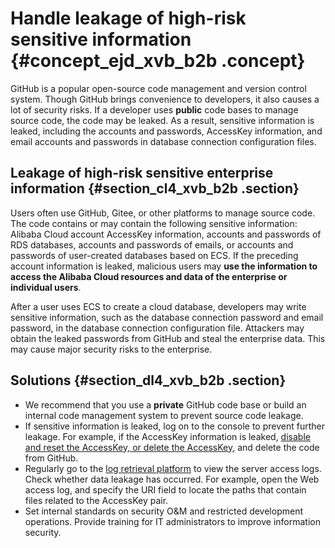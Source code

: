 # Handle leakage of high-risk sensitive information {#concept_ejd_xvb_b2b .concept}

GitHub is a popular open-source code management and version control system. Though GitHub brings convenience to developers, it also causes a lot of security risks. If a developer uses **public** code bases to manage source code, the code may be leaked. As a result, sensitive information is leaked, including the accounts and passwords, AccessKey information, and email accounts and passwords in database connection configuration files.

## Leakage of high-risk sensitive enterprise information {#section_cl4_xvb_b2b .section}

Users often use GitHub, Gitee, or other platforms to manage source code. The code contains or may contain the following sensitive information: Alibaba Cloud account AccessKey information, accounts and passwords of RDS databases, accounts and passwords of emails, or accounts and passwords of user-created databases based on ECS. If the preceding account information is leaked, malicious users may **use the information to access the Alibaba Cloud resources and data of the enterprise or individual users**.

After a user uses ECS to create a cloud database, developers may write sensitive information, such as the database connection password and email password, in the database connection configuration file. Attackers may obtain the leaked passwords from GitHub and steal the enterprise data. This may cause major security risks to the enterprise.

## Solutions {#section_dl4_xvb_b2b .section}

-   We recommend that you use a **private** GitHub code base or build an internal code management system to prevent source code leakage.
-   If sensitive information is leaked, log on to the console to prevent further leakage. For example, if the AccessKey information is leaked, [disable and reset the AccessKey, or delete the AccessKey](https://ak-console.aliyun.com/#/accesskey), and delete the code from GitHub.
-   Regularly go to the [log retrieval platform](https://sls.console.aliyun.com/#/) to view the server access logs. Check whether data leakage has occurred. For example, open the Web access log, and specify the URI field to locate the paths that contain files related to the AccessKey pair.
-   Set internal standards on security O&M and restricted development operations. Provide training for IT administrators to improve information security.

